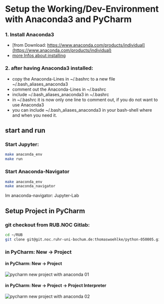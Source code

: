 # Setup the Working/Dev-Environment with Anaconda3 and PyCharm

### 1. Install Anaconda3 
* [from Download: https://www.anaconda.com/products/individual](https://www.anaconda.com/products/individual)
* [more Infos about installing](Python-Installation.pdf)

### 2. after having Anaconda3 installed: 
* copy the Anaconda-Lines in ~/.bashrc to a new file ~/.bash_aliases_anaconda3 
* comment out the Anaconda-Lines in ~/.bashrc 
* include ~/.bash_aliases_anaconda3 in ~/.bashrc
* in ~/.bashrc it is now only one line to comment out, if you do not want to use Anaconda3
* you can include ~/.bash_aliases_anaconda3 in your bash-shell where and when you need it.

## start and run

### Start Jupyter: 
````bash 
make anaconda_env
make run
````
### Start Anaconda-Navigator
````bash 
make anaconda_env
make anaconda_navigator
````
Im anaconda-navigator: Jupyter-Lab

## Setup Project in PyCharm
### git checkout from RUB.NOC Gitlab:
````bash 
cd ~/RUB
git clone git@git.noc.ruhr-uni-bochum.de:thomaswoehlke/python-050005.git
````
### in PyCharm: New -> Project
#### in PyCharm: New -> Project
![pycharm new project with anaconda 01](img/pycharm_new_project_with_anaconda_01.png)
#### in PyCharm: New -> Project -> Project Interpreter
![pycharm new project with anaconda 02](img/pycharm_new_project_with_anaconda_02.png)